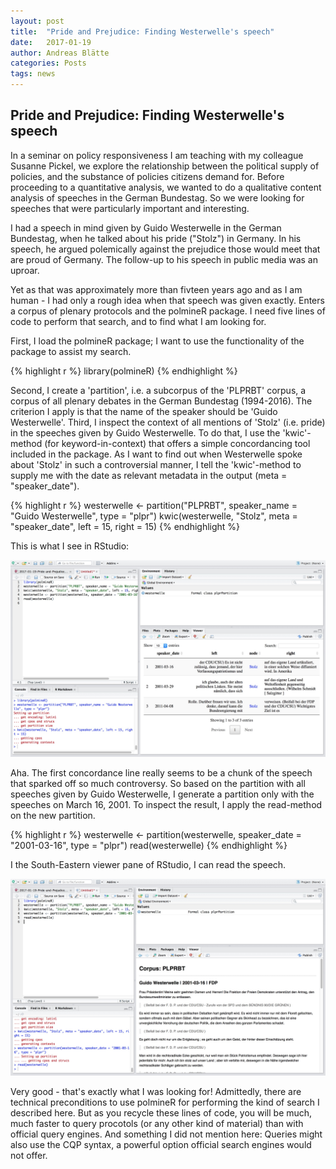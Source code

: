 ```yaml
---
layout: post
title:  "Pride and Prejudice: Finding Westerwelle's speech"
date:   2017-01-19
author: Andreas Blätte
categories: Posts
tags: news
---
```


## Pride and Prejudice: Finding Westerwelle's speech

In a seminar on policy responsiveness I am teaching with my colleague Susanne Pickel, we explore the relationship between the political supply of policies, and the substance of policies citizens demand for. Before proceeding to a quantitative analysis, we wanted to do a qualitative content analysis of speeches in the German Bundestag. So we were looking for speeches that were particularly important and interesting.

I had a speech in mind given by Guido Westerwelle in the German Bundestag, when he talked about his pride ("Stolz") in Germany. In his speech, he argued polemically against the prejudice those would meet that are proud of Germany. The follow-up to his speech in public media was an uproar.

Yet as that was approximately more than fivteen years ago and as I am human - I had only a rough idea when that speech was given exactly. Enters a corpus of plenary protocols and the polmineR package. I need five lines of code to perform that search, and to find what I am looking for.

First, I load the polmineR package; I want to use the functionality of the package to assist my search. 


{% highlight r %}
library(polmineR)
{% endhighlight %}

Second, I create a 'partition', i.e. a subcorpus of the 'PLPRBT' corpus, a corpus of all plenary debates in the German Bundestag (1994-2016). The criterion I apply is that the name of the speaker should be 'Guido Westerwelle'. Third, I inspect the context of all mentions of 'Stolz' (i.e. pride) in the speeches given by Guido Westerwelle. To do that, I use the 'kwic'-method (for keyword-in-context) that offers a simple concordancing tool included in the package. As I want to find out when Westerwelle spoke about 'Stolz' in such a controversial manner, I tell the 'kwic'-method to supply me with the date as relevant metadata in the output (meta = "speaker_date").


{% highlight r %}
westerwelle <- partition("PLPRBT", speaker_name = "Guido Westerwelle", type = "plpr")
kwic(westerwelle, "Stolz", meta = "speaker_date", left = 15, right = 15)
{% endhighlight %}

This is what I see in RStudio:

![Screenshot1](/assets/screenshot_rstudio_kwic_westerwelle.jpg)

Aha. The first concordance line really seems to be a chunk of the speech that sparked off so much controversy. So based on the partition with all speeches given by Guido Westerwelle, I generate a partition only with the speeches on March 16, 2001. To inspect the result, I apply the read-method on the new partition.


{% highlight r %}
westerwelle <- partition(westerwelle, speaker_date = "2001-03-16", type = "plpr")
read(westerwelle)
{% endhighlight %}

I the South-Eastern viewer pane of RStudio, I can read the speech. 

![Screenshot2](/assets/screenshot_rstudio_read_westerwelle.jpg)

Very good - that's exactly what I was looking for! Admittedly, there are technical preconditions to use polmineR for performing the kind of search I described here. But as you recycle these lines of code, you will be much, much faster to query procotols (or any other kind of material) than with official query engines. And something I did not mention here: Queries might also use the CQP syntax, a powerful option official search engines would not offer.
